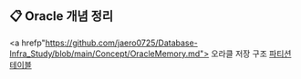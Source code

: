 ## 📋 Oracle 개념 정리 
<a hrefp"https://github.com/jaero0725/Database-Infra_Study/blob/main/Concept/OracleMemory.md"> 오라클 저장 구조 </a>
<a href="https://github.com/jaero0725/Database-Infra_Study/blob/main/Concept/Partition.md"> 파티션 테이블 </a> 





